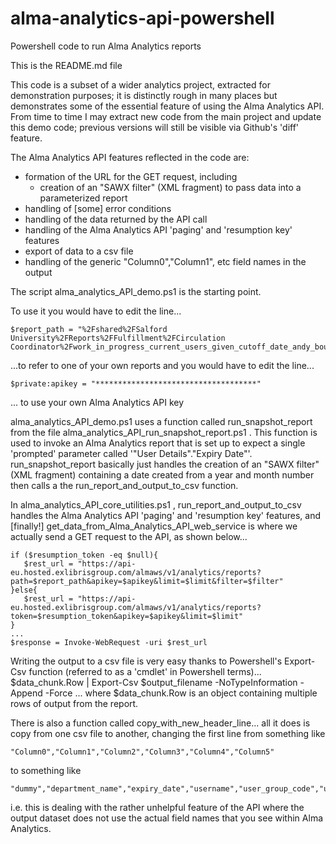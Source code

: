 # alma-analytics-api-powershell

Powershell code to run Alma Analytics reports

This is the README.md file


This code is a subset of a wider analytics project, extracted for demonstration purposes; it is distinctly rough in many places but demonstrates some of the essential feature of using the Alma Analytics API.  From time to time I may extract new code from the main project and update this demo code; previous versions will still be visible via Github's 'diff' feature.

The Alma Analytics API features reflected in the code are:
- formation of the URL for the GET request, including
  - creation of an "SAWX filter" (XML fragment) to pass data into a parameterized report
- handling of [some] error conditions
- handling of the data returned by the API call
- handling of the Alma Analytics API 'paging' and 'resumption key' features
- export of data to a csv file
- handling of the generic "Column0","Column1", etc field names in the output


The script alma_analytics_API_demo.ps1 is the starting point.

To use it you would have to edit the line...
```
$report_path = "%2Fshared%2FSalford University%2FReports%2FFulfillment%2FCirculation Coordinator%2Fwork_in_progress_current_users_given_cutoff_date_andy_bourne"
```
...to refer to one of your own reports and you would have to edit the line...
```
$private:apikey = "************************************"
```
... to use your own Alma Analytics API key

alma_analytics_API_demo.ps1 uses a function called run_snapshot_report from the file alma_analytics_API_run_snapshot_report.ps1 . 
This function is used to invoke an Alma Analytics report that is set up to expect a single 'prompted' parameter called '"User Details"."Expiry Date"'. 
run_snapshot_report basically just handles the creation of an "SAWX filter" (XML fragment) containing a date created from a year and month number then calls a the run_report_and_output_to_csv  function.

In alma_analytics_API_core_utilities.ps1 ,
run_report_and_output_to_csv  handles the Alma Analytics API 'paging' and 'resumption key' features, and
[finally!] get_data_from_Alma_Analytics_API_web_service is where we actually send a GET request to the API, as shown below...
```
if ($resumption_token -eq $null){
   $rest_url = "https://api-eu.hosted.exlibrisgroup.com/almaws/v1/analytics/reports?path=$report_path&apikey=$apikey&limit=$limit&filter=$filter"
}else{
   $rest_url = "https://api-eu.hosted.exlibrisgroup.com/almaws/v1/analytics/reports?token=$resumption_token&apikey=$apikey&limit=$limit"
}
...
$response = Invoke-WebRequest -uri $rest_url
```

Writing the output to a csv file is very easy thanks to Powershell's Export-Csv function (referred to as a 'cmdlet' in Powershell terms)...
$data_chunk.Row | Export-Csv $output_filename -NoTypeInformation -Append -Force
... where $data_chunk.Row is an object containing multiple rows of output from the report.


There is also a function called copy_with_new_header_line...
all it does is copy from one csv file to another, changing the first line from something like
```
"Column0","Column1","Column2","Column3","Column4","Column5"
```
to something like
```
"dummy","department_name","expiry_date","username","user_group_code","user_group_name"
```
i.e. this is dealing with the rather unhelpful feature of the API where the output dataset does not use the actual field names that you see within Alma Analytics.



